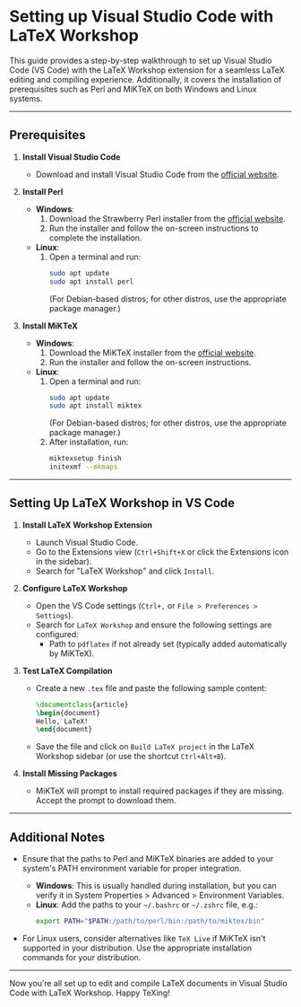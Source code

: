 # Setting up Visual Studio Code with LaTeX Workshop

This guide provides a step-by-step walkthrough to set up Visual Studio Code (VS Code) with the LaTeX Workshop extension for a seamless LaTeX editing and compiling experience. Additionally, it covers the installation of prerequisites such as Perl and MiKTeX on both Windows and Linux systems.

---

## Prerequisites

1. **Install Visual Studio Code**
   - Download and install Visual Studio Code from the [official website](https://code.visualstudio.com/).

2. **Install Perl**
   - **Windows**:
     1. Download the Strawberry Perl installer from the [official website](https://strawberryperl.com/).
     2. Run the installer and follow the on-screen instructions to complete the installation.
   - **Linux**:
     1. Open a terminal and run:
        ```bash
        sudo apt update
        sudo apt install perl
        ```
        (For Debian-based distros; for other distros, use the appropriate package manager.)

3. **Install MiKTeX**
   - **Windows**:
     1. Download the MiKTeX installer from the [official website](https://miktex.org/download).
     2. Run the installer and follow the on-screen instructions.
   - **Linux**:
     1. Open a terminal and run:
        ```bash
        sudo apt update
        sudo apt install miktex
        ```
        (For Debian-based distros; for other distros, use the appropriate package manager.)
     2. After installation, run:
        ```bash
        miktexsetup finish
        initexmf --mkmaps
        ```

---

## Setting Up LaTeX Workshop in VS Code

1. **Install LaTeX Workshop Extension**
   - Launch Visual Studio Code.
   - Go to the Extensions view (`Ctrl+Shift+X` or click the Extensions icon in the sidebar).
   - Search for "LaTeX Workshop" and click `Install`.

2. **Configure LaTeX Workshop**
   - Open the VS Code settings (`Ctrl+,` or `File > Preferences > Settings`).
   - Search for `LaTeX Workshop` and ensure the following settings are configured:
     - Path to `pdflatex` if not already set (typically added automatically by MiKTeX).

3. **Test LaTeX Compilation**
   - Create a new `.tex` file and paste the following sample content:
     ```tex
     \documentclass{article}
     \begin{document}
     Hello, LaTeX!
     \end{document}
     ```
   - Save the file and click on `Build LaTeX project` in the LaTeX Workshop sidebar (or use the shortcut `Ctrl+Alt+B`).

4. **Install Missing Packages**
   - MiKTeX will prompt to install required packages if they are missing. Accept the prompt to download them.

---

## Additional Notes

- Ensure that the paths to Perl and MiKTeX binaries are added to your system's PATH environment variable for proper integration.
  - **Windows**: This is usually handled during installation, but you can verify it in System Properties > Advanced > Environment Variables.
  - **Linux**: Add the paths to your `~/.bashrc` or `~/.zshrc` file, e.g.:
    ```bash
    export PATH="$PATH:/path/to/perl/bin:/path/to/miktex/bin"
    ```

- For Linux users, consider alternatives like `TeX Live` if MiKTeX isn't supported in your distribution. Use the appropriate installation commands for your distribution.

---

Now you’re all set up to edit and compile LaTeX documents in Visual Studio Code with LaTeX Workshop. Happy TeXing!
